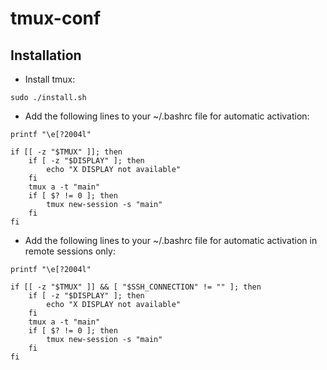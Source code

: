 tmux-conf
=========

Installation
------------
* Install tmux:
```
sudo ./install.sh
```

* Add the following lines to your ~/.bashrc file for automatic activation:
```
printf "\e[?2004l"

if [[ -z "$TMUX" ]]; then
    if [ -z "$DISPLAY" ]; then
        echo "X DISPLAY not available"
    fi
    tmux a -t "main"
    if [ $? != 0 ]; then
        tmux new-session -s "main"
    fi
fi
```

* Add the following lines to your ~/.bashrc file for automatic activation in remote sessions only:
```
printf "\e[?2004l"

if [[ -z "$TMUX" ]] && [ "$SSH_CONNECTION" != "" ]; then
    if [ -z "$DISPLAY" ]; then
        echo "X DISPLAY not available"
    fi
    tmux a -t "main"
    if [ $? != 0 ]; then
        tmux new-session -s "main"
    fi
fi
```
